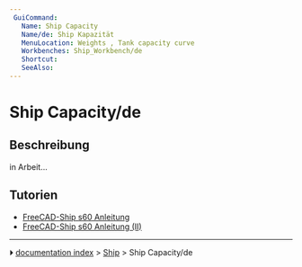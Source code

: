 ```yaml
---
 GuiCommand:
   Name: Ship Capacity
   Name/de: Ship Kapazität
   MenuLocation: Weights , Tank capacity curve
   Workbenches: Ship_Workbench/de
   Shortcut: 
   SeeAlso: 
---
```


# Ship Capacity/de



## Beschreibung

in Arbeit\...



## Tutorien

-   [FreeCAD-Ship s60 Anleitung ](FreeCAD-Ship_s60_tutorial/de.md)
-   [FreeCAD-Ship s60 Anleitung (II)](FreeCAD-Ship_s60_tutorial_(II)/de.md)



---
⏵ [documentation index](../README.md) > [Ship](Category_Ship.md) > Ship Capacity/de
